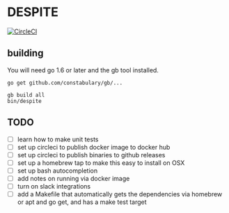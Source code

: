 # DESPITE
[![CircleCI](https://circleci.com/gh/kindlyops/despite.svg?style=svg)](https://circleci.com/gh/kindlyops/despite)

## building

You will need go 1.6 or later and the gb tool installed.

    go get github.com/constabulary/gb/...

    gb build all
    bin/despite

## TODO

* [ ] learn how to make unit tests
* [ ] set up circleci to publish docker image to docker hub
* [ ] set up circleci to publish binaries to github releases
* [ ] set up a homebrew tap to make this easy to install on OSX
* [ ] set up bash autocompletion
* [ ] add notes on running via docker image
* [ ] turn on slack integrations
* [ ] add a Makefile that automatically gets the dependencies
      via homebrew or apt and go get, and has a make test target
